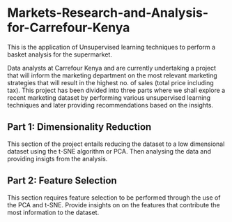 # Markets-Research-and-Analysis-for-Carrefour-Kenya
This is the application of Unsupervised learning techniques to perform a basket analysis for the supermarket. 

Data analysts at Carrefour Kenya and are currently undertaking a project that will inform the marketing department on the most relevant marketing strategies that will result in the highest no. of sales (total price including tax). This project has been divided into three parts where we shall explore a recent marketing dataset by performing various unsupervised learning techniques and later providing recommendations based on the insights.

## Part 1: Dimensionality Reduction

This section of the project entails reducing the dataset to a low dimensional dataset using the t-SNE algorithm or PCA. Then analysing the data and providing insigts from the analysis. 

## Part 2: Feature Selection

This section requires feature selection to be performed through the use of the PCA and t-SNE. Provide insights on on the features that contribute the most information to the dataset.
